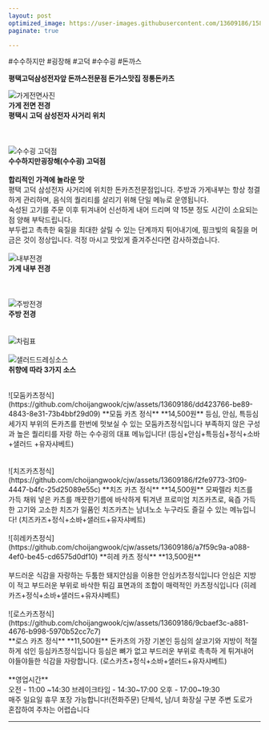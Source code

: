 ```yaml
---
layout: post
optimized_image: https://user-images.githubusercontent.com/13609186/158834851-5c5d7736-001b-448d-8bb6-eb99f2f16233.jpg
paginate: true

---
```


#수수하지만 #굉장해 #고덕 #수수굉 #돈까스

**평택고덕삼성전자앞  돈까스전문점 돈가스맛집 정통돈카츠**


![가게전면사진](https://github.com/choijangwook/cjw/assets/13609186/a93f4325-53b1-47db-884d-ae5fa41673c2)
<br>
**가게 전면 전경**
<br>
**평택시 고덕 삼성전자 사거리 위치**
<br>
<br>
<br>
<br>
![수수굉 고덕점](https://github.com/choijangwook/cjw/assets/13609186/033cfa9e-2243-4033-966f-fb33ad3cde34)
<br>
**수수하지만굉장해(수수굉) 고덕점**
<br>
<br>
**합리적인 가격에 놀라운 맛**
<br>
평택 고덕 삼성전자 사거리에 위치한 
돈카츠전문점입니다.
주방과 가게내부는 항상 청결하게 관리하며, 
음식의 퀄리티를 살리기 위해 
단일 메뉴로 운영됩니다.
<br>
숙성된 고기를 주문 이후 튀겨내어 
신선하게 내어 드리며 
약 15분 정도 시간이 소요되는점 
양해 부탁드립니다.
<br>
부두럽고 촉촉한 육질을 최대한 
살릴 수 있는 단계까지 튀어내기에, 
핑크빛의 육질을 머금은 것이 정상입니다.
걱정 마시고 맛있게 즐겨주신다면 
감사하겠습니다.
<br>
<br>
![내부전경](https://github.com/choijangwook/cjw/assets/13609186/6c94094a-112b-483f-8931-5453f78052e1)
<br>
**가게 내부 전경**
<br>
<br>
<br>
<br>
![주방전경](https://github.com/choijangwook/cjw/assets/13609186/8b66e71c-5549-4cbc-b67b-999a5950fcaf)
<br>
**주방 전경**
<br>
<br>
<br>
![차림표](https://github.com/choijangwook/cjw/assets/13609186/2eb15ec2-8d6a-4c72-93de-d2fb95c99457)
<br>
<br>
![샐러드드레싱소스](https://github.com/choijangwook/cjw/assets/13609186/160ad8af-423b-4e09-b5fc-7aa86248b213)
<br>
**취향에 따라 3가지 소스**

<br>
![모둠카츠정식](https://github.com/choijangwook/cjw/assets/13609186/dd423766-be89-4843-8e31-73b4bbf29d09)
**모둠 카츠 정식**
**14,500원**
등심, 안심, 특등심 세가지 부위의 돈카츠를
한번에 맛보실 수 있는 모둠카츠정식입니다
부족하지 않은 구성과 높은 퀄리티를 자랑
하는 수수굉의 대표 메뉴입니다!
(등심+안심+특등심+정식+소바+샐러드
+유자샤베트)
<br>
<br>
<br>
![치즈카츠정식](https://github.com/choijangwook/cjw/assets/13609186/f2fe9773-3f09-4447-b4fc-25d25089e55c)
**치즈 카츠 정식**
**14,500원**
모짜렐라 치즈를 가득 채워 넣은 카츠를
깨끗한기름에 바삭하게 튀겨낸 프로미엄
치즈카츠로, 육즙 가득한 고기와 고소한
치즈가 일품인  치즈카츠는 남녀노소 
누구라도 즐길 수 있는 메뉴입니다!
(치즈카즈+정식+소바+샐러드+유자샤베트)
<br>
<br>
![히레카츠정식](https://github.com/choijangwook/cjw/assets/13609186/a7f59c9a-a088-4ef0-be45-cd6575d0df10)
**히레 카츠 정식**
**13,500원**
<br>
<br>
부드러운 식감을 자랑하는 두툼한 돼지안심을
이용한 안심카츠정식입니다
안심은 지방이 적고 부드러운 부위로 
바삭한 튀김 표면과의 조합이 매력적인 
카츠정식입니다
(히레카즈+정식+소바+샐러드+유자샤베트)
<br>
<br>
![로스카츠정식](https://github.com/choijangwook/cjw/assets/13609186/9cbaef3c-a881-4676-b998-5970b52cc7c7)
<br>
**로스 카츠 정식**
**11,500원**
돈카츠의 가장 기본인 등심의 살코기와 
지방이 적절하게 섞인 등심카츠정식입니다
등심은 뼈가 없고 부드러운 부위로 촉촉하
게 튀겨내어 야들야들한 식감을 자랑합니다. 
(로스카츠+정식+소바+샐러드+유자샤베트)
<br>
<br>
**영업시간**
<br>
오전 - 11:00 ~14:30
          브레이크타임 - 14:30~17:00
오후 - 17:00~19:30
<br>
매주 일요일 휴무
포장 가능합니다!(전화주문)
단체석, 남/녀 화장실 구분
주변 도로가 혼잡하여 주차는 어렵습니다
<br>






---
